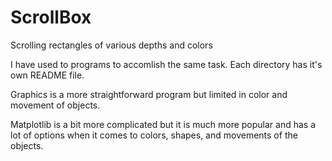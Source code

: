 # ScrollBox
Scrolling rectangles of various depths and colors

I have used to programs to accomlish the same task. Each directory has it's own README file. 

Graphics is a more straightforward program but limited in color and movement of objects.

Matplotlib is a bit more complicated but it is much more popular and has a lot of options when it comes to colors, shapes, and movements of the objects. 
